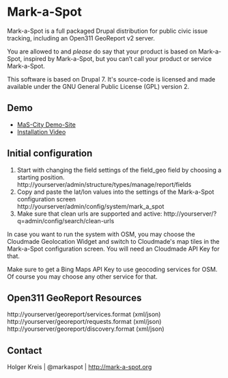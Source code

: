 # Mark-a-Spot

Mark-a-Spot is a full packaged Drupal distribution for public civic issue tracking, including an Open311 GeoReport v2 server.

You are allowed to and *please* do say that your product is based on Mark-a-Spot, inspired by Mark-a-Spot, but you can’t call your product or service Mark-a-Spot. 

This software is based on Drupal 7. 
It's source-code is licensed and made available under the GNU General Public License (GPL) version 2. 

## Demo
* [MaS-City Demo-Site](http://mas-city.com)
* [Installation Video](https://vimeo.com/43443940)

## Initial configuration

1. Start with changing the field settings of the field_geo field by choosing a starting position.
http://yourserver/admin/structure/types/manage/report/fields
2. Copy and paste the lat/lon values into the settings of the Mark-a-Spot configuration screen
http://yourserver/admin/config/system/mark_a_spot
3. Make sure that clean urls are supported and active: http://yourserver/?q=admin/config/search/clean-urls

In case you want to run the system with OSM, you may choose the Cloudmade Geolocation Widget and switch to Cloudmade's map tiles in the Mark-a-Spot configuration screen. You will need an Cloudmade API Key for that. 

Make sure to get a Bing Maps API Key to use geocoding services for OSM. Of course you may choose any other service for that.

## Open311 GeoReport Resources 

http://yourserver/georeport/services.format (xml/json)
http://yourserver/georeport/requests.format (xml/json)
http://yourserver/georeport/discovery.format (xml/json)

## Contact
Holger Kreis | @markaspot | http://mark-a-spot.org